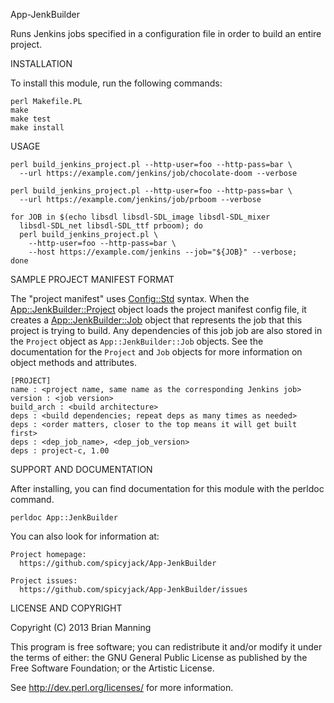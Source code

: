 App-JenkBuilder

Runs Jenkins jobs specified in a configuration file in order to build an
entire project.

INSTALLATION

To install this module, run the following commands:

	perl Makefile.PL
	make
	make test
	make install

USAGE

    perl build_jenkins_project.pl --http-user=foo --http-pass=bar \
      --url https://example.com/jenkins/job/chocolate-doom --verbose

    perl build_jenkins_project.pl --http-user=foo --http-pass=bar \
      --url https://example.com/jenkins/job/prboom --verbose

    for JOB in $(echo libsdl libsdl-SDL_image libsdl-SDL_mixer
      libsdl-SDL_net libsdl-SDL_ttf prboom); do
      perl build_jenkins_project.pl \
        --http-user=foo --http-pass=bar \
        --host https://example.com/jenkins --job="${JOB}" --verbose;
    done

SAMPLE PROJECT MANIFEST FORMAT

The "project manifest" uses
[Config::Std](https://metacpan.org/module/Config::Std) syntax.  When the
[App::JenkBuilder::Project](http://tinyurl.com/mprksdp) object loads the
project manifest config file, it creates a
[App::JenkBuilder::Job](http://tinyurl.com/mhglerb) object that represents the
job that this project is trying to build.  Any dependencies of this job job
are also stored in the `Project` object as `App::JenkBuilder::Job` objects.
See the documentation for the `Project` and `Job` objects for more information
on object methods and attributes.


    [PROJECT]
    name : <project name, same name as the corresponding Jenkins job>
    version : <job version>
    build_arch : <build architecture>
    deps : <build dependencies; repeat deps as many times as needed>
    deps : <order matters, closer to the top means it will get built first>
    deps : <dep_job_name>, <dep_job_version>
    deps : project-c, 1.00


SUPPORT AND DOCUMENTATION

After installing, you can find documentation for this module with the perldoc
command.

    perldoc App::JenkBuilder

You can also look for information at:

    Project homepage:
      https://github.com/spicyjack/App-JenkBuilder

    Project issues:
      https://github.com/spicyjack/App-JenkBuilder/issues


LICENSE AND COPYRIGHT

Copyright (C) 2013 Brian Manning

This program is free software; you can redistribute it and/or modify it under
the terms of either: the GNU General Public License as published by the Free
Software Foundation; or the Artistic License.

See http://dev.perl.org/licenses/ for more information.

